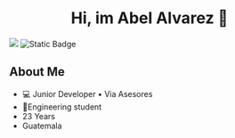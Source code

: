 <div align='center'>
  <h1>Hi, im Abel Alvarez 👋</h1>
</div>

<img src="https://i.imgur.com/BsP1kZb.png">

<img alt="Static Badge" src="https://img.shields.io/badge/Abel%20Alvarez-blue?logo=linkedin&link=https%3A%2F%2Fwww.linkedin.com%2Fin%2Fabel-andres-alvarez%2F">


## About Me
- 💻 Junior Developer • Via Asesores
- 📓Engineering student
-  23 Years
-  Guatemala

